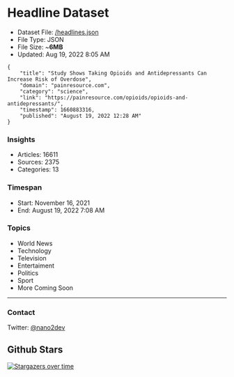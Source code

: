 # Headline Dataset

- Dataset File: [/headlines.json](https://raw.githubusercontent.com/fwd/news/master/headlines.json) 
- File Type: JSON
- File Size: ~**6MB**
- Updated: Aug 19, 2022 8:05 AM

```
{
    "title": "Study Shows Taking Opioids and Antidepressants Can Increase Risk of Overdose",
    "domain": "painresource.com",
    "category": "science",
    "link": "https://painresource.com/opioids/opioids-and-antidepressants/",
    "timestamp": 1660883316,
    "published": "August 19, 2022 12:28 AM"
}
```

### Insights

- Articles: 16611
- Sources: 2375
- Categories: 13

### Timespan

- Start: November 16, 2021
- End: August 19, 2022 7:08 AM

### Topics

- World News
- Technology
- Television
- Entertaiment
- Politics
- Sport
- More Coming Soon

---

### Contact 

Twitter: [@nano2dev](https://twitter.com/nano2dev)

## Github Stars

[![Stargazers over time](https://starchart.cc/fwd/news.svg)](https://starchart.cc/fwd/news)
	